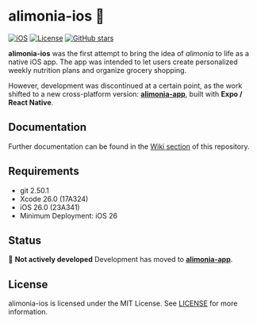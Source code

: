 # alimonia-ios 🥦

[![iOS](https://img.shields.io/badge/Platform-iOS-lightgrey)](https://developer.apple.com/ios/)
[![License](https://img.shields.io/github/license/temmiland/alimonia-ios)](https://github.com/temmiland/alimonia-ios/blob/main/LICENSE)
[![GitHub stars](https://img.shields.io/github/stars/temmiland/alimonia-ios?style=social)](https://github.com/temmiland/alimonia-ios/stargazers)

**alimonia-ios** was the first attempt to bring the idea of *alimonia* to life as a native iOS app.
The app was intended to let users create personalized weekly nutrition plans and organize grocery shopping.

However, development was discontinued at a certain point, as the work shifted to a new cross-platform version: [**alimonia-app**](https://github.com/temmiland/alimonia-app), built with **Expo / React Native**.

## Documentation

Further documentation can be found in the [Wiki section](https://github.com/temmiland/alimonia-ios/wiki) of this repository.

## Requirements

- git 2.50.1
- Xcode 26.0 (17A324)
- iOS 26.0 (23A341)
- Minimum Deployment: iOS 26

## Status

🚧 **Not actively developed**
Development has moved to [**alimonia-app**](https://github.com/temmiland/alimonia-app).

## License

alimonia-ios is licensed under the MIT License.
See [LICENSE](https://github.com/temmiland/alimonia-ios/blob/main/LICENSE) for more information.
